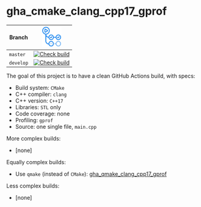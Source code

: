 # gha_cmake_clang_cpp17_gprof

Branch   |[![GitHub Actions logo](pics/GitHubActions.png)](https://github.com/richelbilderbeek/gha_cmake_clang_cpp17_gprof/actions)
---------|-------------------------------------------------------------------------------------------------------------------------------------------------------------------------------------------------------------------------------------------
`master` |[![Check build](https://github.com/richelbilderbeek/gha_cmake_clang_cpp17_gprof/actions/workflows/check_build.yml/badge.svg?branch=master)](https://github.com/richelbilderbeek/gha_cmake_clang_cpp17_gprof/actions/workflows/check_build.yml)
`develop`|[![Check build](https://github.com/richelbilderbeek/gha_cmake_clang_cpp17_gprof/actions/workflows/check_build.yml/badge.svg?branch=develop)](https://github.com/richelbilderbeek/gha_cmake_clang_cpp17_gprof/actions/workflows/check_build.yml)

The goal of this project is to have a clean GitHub Actions build, with specs:

 * Build system: `CMake`
 * C++ compiler: `clang`
 * C++ version: `C++17`
 * Libraries: `STL` only
 * Code coverage: none
 * Profiling: `gprof`
 * Source: one single file, `main.cpp`

More complex builds:
 * [none]

Equally complex builds:

 * Use `qmake` (instead of `CMake`): [gha_qmake_clang_cpp17_gprof](https://github.com/richelbilderbeek/gha_qmake_clang_cpp17_gprof)

Less complex builds:
 * [none]
 